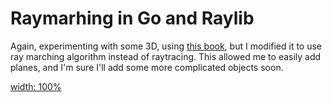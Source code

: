 # Raymarhing in Go and Raylib

Again, experimenting with some 3D, using [this book](https://gabrielgambetta.com/computer-graphics-from-scratch/index.html), but I modified it to use ray marching algorithm instead of raytracing. This allowed me to easily add planes, and I'm sure I'll add some more complicated objects soon.

[width: 100%](./render.png)
